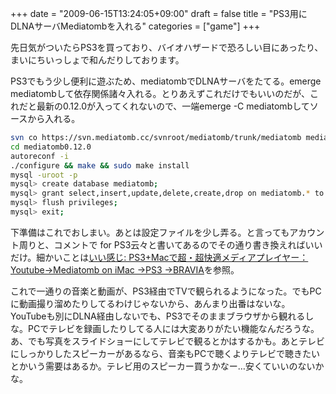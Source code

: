 +++
date = "2009-06-15T13:24:05+09:00"
draft = false
title = "PS3用にDLNAサーバMediatombを入れる"
categories = ["game"]
+++

先日気がついたらPS3を買っており、バイオハザードで恐ろしい目にあったり、まいにちいっしょで和んだりしております。

PS3でもう少し便利に遊ぶため、mediatombでDLNAサーバをたてる。emerge mediatombして依存関係諸々入れる。とりあえずこれだけでもいいのだが、これだと最新の0.12.0が入ってくれないので、一端emerge -C mediatombしてソースから入れる。

```bash
svn co https://svn.mediatomb.cc/svnroot/mediatomb/trunk/mediatomb mediatomb0.12.0
cd mediatomb0.12.0
autoreconf -i
./configure && make && sudo make install
mysql -uroot -p
mysql> create database mediatomb;
mysql> grant select,insert,update,delete,create,drop on mediatomb.* to mediatomb@localhost identified by 'mediatomb';
mysql> flush privileges;
mysql> exit;
```

下準備はこれでおしまい。あとは設定ファイルを少し弄る。と言ってもアカウント周りと、コメントで for PS3云々と書いてあるのでその通り書き換えればいいだけ。細かいことは<a href="http://kwmr.blogzine.jp/kanji/2009/01/ps3macyoutubeme_c28b.html">いい感じ: PS3+Macで超・超快適メディアプレイヤー：Youtube->Mediatomb on iMac ->PS3 ->BRAVIA</a>を参照。

これで一通りの音楽と動画が、PS3経由でTVで観られるようになった。でもPCに動画撮り溜めたりしてるわけじゃないから、あんまり出番はないな。YouTubeも別にDLNA経由しないでも、PS3でそのままブラウザから観れるしな。PCでテレビを録画したりしてる人には大変ありがたい機能なんだろうな。あ、でも写真をスライドショーにしてテレビで観るとかはするかも。あとテレビにしっかりしたスピーカーがあるなら、音楽もPCで聴くよりテレビで聴きたいとかいう需要はあるか。テレビ用のスピーカー買うかなー…安くていいのないかな。
